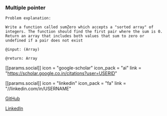 ### Multiple pointer 

    Problem explanation:

    Write a function called sumZero which accepts a "sorted array" of integers. The function should find the first pair where the sum is 0. Return an array that includes both values that sum to zero or undefined if a pair does not exist

    @input: (Array)

    @return: Array




[[params.social]]
  icon = "google-scholar"
  icon_pack = "ai"
  link = "https://scholar.google.co.in/citations?user=USERID"

[[params.social]]
    icon = "linkedin"
    icon_pack = "fa"
    link = "//linkedin.com/in/USERNAME"

[GitHub](https://github.com/MichaelXXI)

[LinkedIn](https://www.linkedin.com/in/mykhaylo-gusak/)
